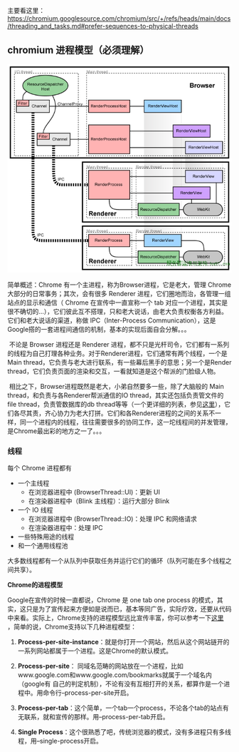 

主要看这里：https://chromium.googlesource.com/chromium/src/+/refs/heads/main/docs/threading_and_tasks.md#prefer-sequences-to-physical-threads



## chromium 进程模型（必须理解）

![chromium进程模型](./markdownimage/chromium进程模型.jpg)

简单概述：Chrome 有一个主进程，称为Browser进程，它是老大，管理 Chrome 大部分的日常事务；其次，会有很多 Renderer 进程，它们圈地而治，各管理一组站点的显示和通信（ Chrome 在宣传中一直宣称一个 tab 对应一个进程，其实是很不确切的…），它们彼此互不搭理，只和老大说话，由老大负责权衡各方利益。它们和老大说话的渠道，称做 IPC（Inter-Process Communication），这是Google搭的一套进程间通信的机制，基本的实现后面自会分解。。。

​		不论是 Browser 进程还是 Renderer 进程，都不只是光杆司令，它们都有一系列的线程为自己打理各种业务。对于Renderer进程，它们通常有两个线程，一个是Main thread，它负责与老大进行联系，有一些幕后黑手的意思；另一个是Render thread，它们负责页面的渲染和交互，一看就知道是这个帮派的门脸级人物。

​		相比之下，Browser进程既然是老大，小弟自然要多一些，除了大脑般的 Main thread，和负责与各Renderer帮派通信的IO thread，其实还包括负责管文件的file thread，负责管数据库的db thread等等（一个更详细的列表，参见[这里](http://sites.google.com/a/chromium.org/dev/developers/design-documents/threading)），它们各尽其责，齐心协力为老大打拼。它们和各Renderer进程的之间的关系不一样，同一个进程内的线程，往往需要很多的协同工作，这一坨线程间的并发管理，是Chrome最出彩的地方之一了。。。



### 线程

每个 Chrome 进程都有

- 一个主线程
  - 在浏览器进程中 (BrowserThread::UI)：更新 UI
  - 在渲染器进程中（Blink 主线程）：运行大部分 Blink
- 一个 IO 线程
  - 在浏览器进程中 (BrowserThread::IO)：处理 IPC 和网络请求
  - 在渲染器进程中：处理 IPC
- 一些特殊用途的线程
- 和一个通用线程池

大多数线程都有一个从队列中获取任务并运行它们的循环（队列可能在多个线程之间共享）。





**Chrome的进程模型**

Google在宣传的时候一直都说，Chrome 是 one tab one process 的模式，其实，这只是为了宣传起来方便如是说而已，基本等同广告，实际疗效，还要从代码中来看。实际上，Chrome支持的进程模型远比宣传丰富，你可以参考一下[这里](http://sites.google.com/a/chromium.org/dev/developers/design-documents/process-models) ，简单的说，Chrome支持以下几种进程模型：

1. **Process-per-site-instance**：就是你打开一个网站，然后从这个网站链开的一系列网站都属于一个进程。这是Chrome的默认模式。

2. **Process-per-site**： 同域名范畴的网站放在一个进程，比如www.google.com和www.google.com/bookmarks就属于一个域名内（google有 自己的判定机制），不论有没有互相打开的关系，都算作是一个进程中。用命令行–process-per-site开启。

3. **Process-per-tab**：这个简单，一个tab一个process，不论各个tab的站点有无联系，就和宣传的那样。用–process-per-tab开启。

4. **Single Process**：这个很熟悉了吧，传统浏览器的模式，没有多进程只有多线程，用–single-process开启。
